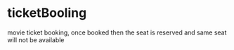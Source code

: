 # ticketBooling
movie ticket booking, once booked then the seat is reserved and same seat will not be available   
